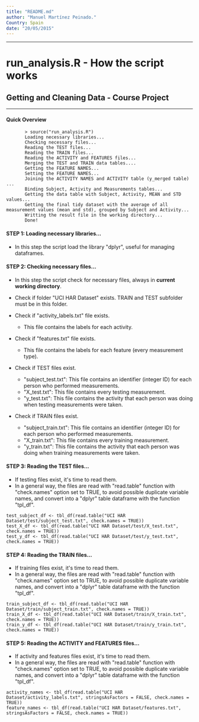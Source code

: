 ```yaml
---
title: "README.md"
author: "Manuel Martínez Peinado."
Country: Spain
date: "20/05/2015"
---
```

**************

# run_analysis.R - How the script works
## Getting and Cleaning Data - Course Project
**************

####  Quick Overview
           
           > source("run_analysis.R")         
           Loading necessary libraries...           
           Checking necessary files...
           Reading the TEST files...
           Reading the TRAIN files...
           Reading the ACTIVITY and FEATURES files...
           Merging the TEST and TRAIN data tables....
           Getting the FEATURE NAMES...
           Setting the FEATURE NAMES...
           Joining the ACTIVITY NAMES and ACTIVITY table (y_merged table) ...
           Binding Subject, Activity and Measurements tables...
           Getting the data table with Subject, Activity, MEAN and STD values...
           Getting the final tidy dataset with the average of all measurement values (mean and std), grouped by Subject and Activity...
           Writting the result file in the working directory...
           Done!
           
#### STEP 1: Loading necessary libraries...

* In this step the script load the library "dplyr", useful for managing dataframes. 


####  STEP 2: Checking necessary files... 
* In this step the script check for necessary files, always in **current working directory**.

* Check if folder "UCI HAR Dataset" exists. TRAIN and TEST subfolder must be in this folder.

* Check if "activity_labels.txt" file exists.
    + This file contains the labels for each activity. 
    
* Check if "features.txt" file exists.
    + This file contains the labels for each feature (every measurement type).   
    
* Check if TEST files exist.
    + "subject_test.txt": This file contains an identifier (integer ID) for each person who performed measurements.
    + "X_test.txt": This file contains every testing measurement.
    + "y_test.txt": This file contains the activity that each person was doing when testing measurements were taken.    
    
* Check if TRAIN files exist.
    + "subject_train.txt": This file contains an identifier (integer ID) for each person who performed measurements.
    + "X_train.txt": This file contains every training measurement.
    + "y_train.txt": This file contains the activity that each person was doing when training measurements were taken.
    
         
####  STEP 3: Reading the TEST files...
* If testing files exist, it's time to read them.
* In a general way, the files are read with "read.table" function with "check.names" option set to TRUE, to avoid possible duplicate variable names, and convert into a "dplyr" table dataframe with the function "tpl_df".

```
test_subject_df <- tbl_df(read.table("UCI HAR Dataset/test/subject_test.txt", check.names = TRUE))
test_X_df <- tbl_df(read.table("UCI HAR Dataset/test/X_test.txt", check.names = TRUE))
test_y_df <- tbl_df(read.table("UCI HAR Dataset/test/y_test.txt", check.names = TRUE))
```

####  STEP 4: Reading the TRAIN files...
* If training files exist, it's time to read them.
* In a general way, the files are read with "read.table" function with "check.names" option set to TRUE, to avoid possible duplicate variable names, and convert into a "dplyr" table dataframe with the function "tpl_df".

```
train_subject_df <- tbl_df(read.table("UCI HAR Dataset/train/subject_train.txt", check.names = TRUE))
train_X_df <- tbl_df(read.table("UCI HAR Dataset/train/X_train.txt", check.names = TRUE))
train_y_df <- tbl_df(read.table("UCI HAR Dataset/train/y_train.txt", check.names = TRUE))

```
                                                        
####  STEP 5: Reading the ACTIVITY and FEATURES files...
* If activity and features files exist, it's time to read them.
* In a general way, the files are read with "read.table" function with "check.names" option set to TRUE, to avoid possible duplicate variable names, and convert into a "dplyr" table dataframe with the function "tpl_df".

```
activity_names <- tbl_df(read.table("UCI HAR Dataset/activity_labels.txt", stringsAsFactors = FALSE, check.names = TRUE))        
feature_names <- tbl_df(read.table("UCI HAR Dataset/features.txt", stringsAsFactors = FALSE, check.names = TRUE))

```
         
